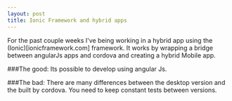 ```yaml
---
layout: post
title: Ionic Framework and hybrid apps
---
```


For the past couple weeks I've being working in a hybrid app using the (Ionic)[ionicframework.com] framework.
It works by wrapping a bridge between angularJs apps and cordova and creating a hybrid Mobile app.  


###The good: 
Its possible to develop using angular Js.

###The bad: 
There are many differences between the desktop version and the built by cordova. You need to keep constant tests between versions.

